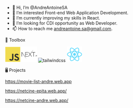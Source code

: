 - 👋 Hi, I’m @AndreAntoineSA
- 👀 I’m interested Front-end Web Application Development.
- 🌱 I’m currently improving my skills in React.
- 💞️ I’m looking for CDI opportunity as Web Developer.
- 📫 How to reach me andreantoine.sa@gmail.com.

🧰 Toolbox

<img src="https://github.com/devicons/devicon/blob/master/icons/javascript/javascript-original.svg" alt="js" width="50" height="50"/> <img src="https://github.com/devicons/devicon/blob/master/icons/nextjs/nextjs-original-wordmark.svg" alt="nextjs" width="50" height="50"/> <img src="https://cdn.worldvectorlogo.com/logos/tailwindcss.svg" alt="tailwindcss" width="50" height="50"/> <img src="https://github.com/devicons/devicon/blob/master/icons/react/react-original.svg" alt="react" width="50" height="50"/>

🖥 Projects

https://movie-list-andre.web.app

https://netcine-epita.web.app/

https://netcine-andre.web.app/


<!---
AndreAntoineSA/AndreAntoineSA is a ✨ special ✨ repository because its `README.md` (this file) appears on your GitHub profile.
You can click the Preview link to take a look at your changes.
--->
